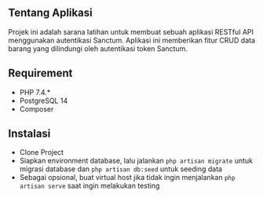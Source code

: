## Tentang Aplikasi
Projek ini adalah sarana latihan untuk membuat sebuah aplikasi RESTful API menggunakan autentikasi Sanctum. Aplikasi ini memberikan fitur CRUD data barang yang dilindungi oleh autentikasi token Sanctum. 

## Requirement

- PHP 7.4.*
- PostgreSQL 14
- Composer

## Instalasi

- Clone Project
- Siapkan environment database, lalu jalankan `php artisan migrate` untuk migrasi database dan `php artisan db:seed` untuk seeding data
- Sebagai opsional, buat virtual host jika tidak ingin menjalankan `php artisan serve` saat ingin melakukan testing

